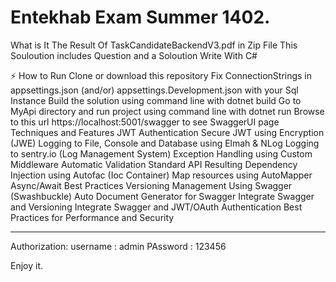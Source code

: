 # Entekhab Exam Summer 1402.


What is It
The Result Of TaskCandidateBackendV3.pdf in Zip File This Souloution includes Question and a Soloution Write With C#

⚡️ How to Run
Clone or download this repository
Fix ConnectionStrings in appsettings.json (and/or) appsettings.Development.json with your Sql Instance
Build the solution using command line with dotnet build
Go to MyApi directory and run project using command line with dotnet run
Browse to this url https://localhost:5001/swagger to see SwaggerUI page
Techniques and Features
JWT Authentication
Secure JWT using Encryption (JWE)
Logging to File, Console and Database using Elmah & NLog
Logging to sentry.io (Log Management System)
Exception Handling using Custom Middleware
Automatic Validation
Standard API Resulting
Dependency Injection using Autofac (Ioc Container)
Map resources using AutoMapper
Async/Await Best Practices
Versioning Management
Using Swagger (Swashbuckle)
Auto Document Generator for Swagger
Integrate Swagger and Versioning
Integrate Swagger and JWT/OAuth Authentication
Best Practices for Performance and Security

----
Authorization:
username : admin
PAssword : 123456

Enjoy it.
